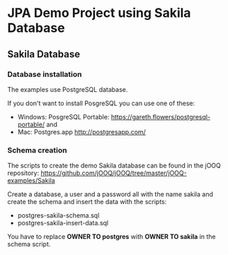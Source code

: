 # JPA Demo Project using Sakila Database

## Sakila Database

### Database installation
The examples use PostgreSQL database.

If you don't want to install PosgreSQL you can use one of these:

- Windows: PosgreSQL Portable: https://gareth.flowers/postgresql-portable/ and
- Mac: Postgres.app http://postgresapp.com/

### Schema creation

The scripts to create the demo Sakila database can be found in the jOOQ repository: https://github.com/jOOQ/jOOQ/tree/master/jOOQ-examples/Sakila

Create a database, a user and a password all with the name sakila and create the schema and insert the data with the scripts:
- postgres-sakila-schema.sql
- postgres-sakila-insert-data.sql

You have to replace **OWNER TO postgres** with **OWNER TO sakila** in the schema script.
